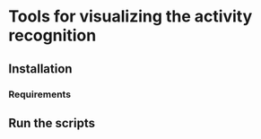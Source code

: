 # Tools for visualizing the activity recognition

## Installation

### Requirements

## Run the scripts
